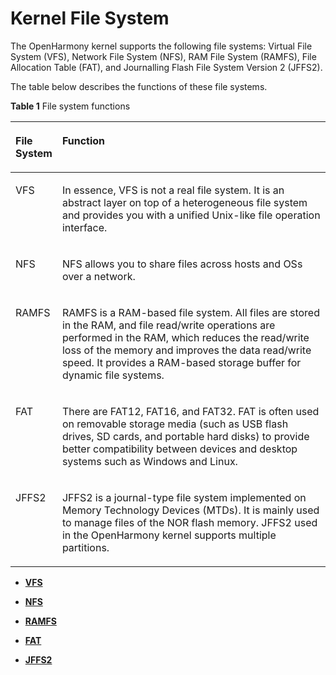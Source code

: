 # Kernel File System<a name="EN-US_TOPIC_0000001051611726"></a>

The OpenHarmony kernel supports the following file systems: Virtual File System \(VFS\), Network File System \(NFS\), RAM File System \(RAMFS\), File Allocation Table \(FAT\), and Journalling Flash File System Version 2 \(JFFS2\).

The table below describes the functions of these file systems.

**Table  1**  File system functions

<a name="table6330194819415"></a>
<table><thead align="left"><tr id="row6331184864111"><th class="cellrowborder" valign="top" width="11.559999999999999%" id="mcps1.2.3.1.1"><p id="p17644161411438"><a name="p17644161411438"></a><a name="p17644161411438"></a>File System</p>
</th>
<th class="cellrowborder" valign="top" width="88.44%" id="mcps1.2.3.1.2"><p id="p116441414184312"><a name="p116441414184312"></a><a name="p116441414184312"></a>Function</p>
</th>
</tr>
</thead>
<tbody><tr id="row371213562318"><td class="cellrowborder" valign="top" width="11.559999999999999%" headers="mcps1.2.3.1.1 "><p id="p37130569316"><a name="p37130569316"></a><a name="p37130569316"></a>VFS</p>
</td>
<td class="cellrowborder" valign="top" width="88.44%" headers="mcps1.2.3.1.2 "><p id="p1771335615316"><a name="p1771335615316"></a><a name="p1771335615316"></a>In essence, VFS is not a real file system. It is an abstract layer on top of a heterogeneous file system and provides you with a unified Unix-like file operation interface.</p>
</td>
</tr>
<tr id="row189255844219"><td class="cellrowborder" valign="top" width="11.559999999999999%" headers="mcps1.2.3.1.1 "><p id="p1564481494319"><a name="p1564481494319"></a><a name="p1564481494319"></a>NFS</p>
</td>
<td class="cellrowborder" valign="top" width="88.44%" headers="mcps1.2.3.1.2 "><p id="p764561414434"><a name="p764561414434"></a><a name="p764561414434"></a>NFS allows you to share files across hosts and OSs over a network.</p>
</td>
</tr>
<tr id="row17332194820411"><td class="cellrowborder" valign="top" width="11.559999999999999%" headers="mcps1.2.3.1.1 "><p id="p2064561415435"><a name="p2064561415435"></a><a name="p2064561415435"></a>RAMFS</p>
</td>
<td class="cellrowborder" valign="top" width="88.44%" headers="mcps1.2.3.1.2 "><p id="p12646614204320"><a name="p12646614204320"></a><a name="p12646614204320"></a>RAMFS is a RAM-based file system. All files are stored in the RAM, and file read/write operations are performed in the RAM, which reduces the read/write loss of the memory and improves the data read/write speed. It provides a RAM-based storage buffer for dynamic file systems.</p>
</td>
</tr>
<tr id="row16332174894116"><td class="cellrowborder" valign="top" width="11.559999999999999%" headers="mcps1.2.3.1.1 "><p id="p1864571410433"><a name="p1864571410433"></a><a name="p1864571410433"></a>FAT</p>
</td>
<td class="cellrowborder" valign="top" width="88.44%" headers="mcps1.2.3.1.2 "><p id="p364511141434"><a name="p364511141434"></a><a name="p364511141434"></a>There are FAT12, FAT16, and FAT32. FAT is often used on removable storage media (such as USB flash drives, SD cards, and portable hard disks) to provide better compatibility between devices and desktop systems such as Windows and Linux.</p>
</td>
</tr>
<tr id="row1880218157414"><td class="cellrowborder" valign="top" width="11.559999999999999%" headers="mcps1.2.3.1.1 "><p id="p19645814144312"><a name="p19645814144312"></a><a name="p19645814144312"></a>JFFS2</p>
</td>
<td class="cellrowborder" valign="top" width="88.44%" headers="mcps1.2.3.1.2 "><p id="p8645161454314"><a name="p8645161454314"></a><a name="p8645161454314"></a>JFFS2 is a journal-type file system implemented on Memory Technology Devices (MTDs). It is mainly used to manage files of the NOR flash memory. JFFS2 used in the <span id="text181481059803"><a name="text181481059803"></a><a name="text181481059803"></a>OpenHarmony</span> kernel supports multiple partitions.</p>
</td>
</tr>
</tbody>
</table>

-   **[VFS](vfs.md)**  

-   **[NFS](nfs.md)**  

-   **[RAMFS](ramfs.md)**  

-   **[FAT](fat.md)**  

-   **[JFFS2](jffs2.md)**  


